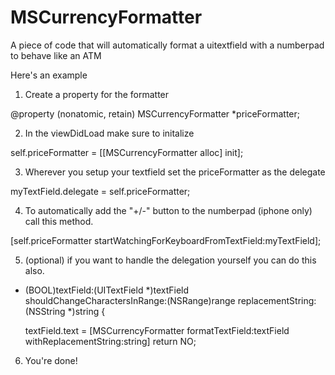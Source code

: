 MSCurrencyFormatter
===================

A piece of code that will automatically format a uitextfield with a numberpad to behave like an ATM

Here's an example

1. Create a property for the formatter

@property (nonatomic, retain) MSCurrencyFormatter *priceFormatter;

2. In the viewDidLoad make sure to initalize

self.priceFormatter = [[MSCurrencyFormatter alloc] init];

3. Wherever you setup your textfield set the priceFormatter as the delegate

myTextField.delegate = self.priceFormatter;

4. To automatically add the "+/-" button to the numberpad (iphone only) call this method.

[self.priceFormatter startWatchingForKeyboardFromTextField:myTextField];

5. (optional) if you want to handle the delegation yourself you can do this also.

- (BOOL)textField:(UITextField *)textField shouldChangeCharactersInRange:(NSRange)range replacementString:(NSString *)string {
  
  textField.text = [MSCurrencyFormatter formatTextField:textField withReplacementString:string]
  return NO;

6. You're done!
